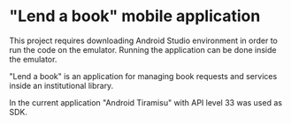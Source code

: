 # "Lend a book" mobile application

This project requires downloading Android Studio environment in order to run the code on the emulator.
Running the application can be done inside the emulator.

"Lend a book" is an application for managing book requests and services inside an institutional library.

In the current application "Android Tiramisu" with API level 33 was used as SDK.
